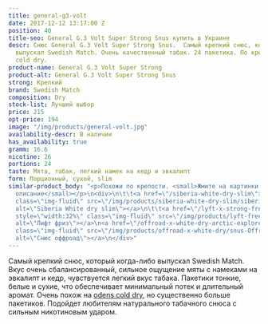 ```yaml
---
title: general-g3-volt
date: 2017-12-12 13:17:00 Z
position: 40
title-seo: General G.3 Volt Super Strong Snus купить в Украине
descr: Снюс General G.3 Volt Super Strong Snus.  Самый крепкий снюс, который когда-либо
  выпускал Swedish Match. Очень качественный табак. 24 пакетика. По крепости как odens
  cold dry.
product-name: General G.3 Volt Super Strong
product-alt: General G.3 Volt Super Strong Snus
strong: Крепкий
brand: Swedish Match
composition: Dry
stock-list: Лучший выбор
price: 215
opt-price: 194
image: "/img/products/general-volt.jpg"
availability-descr: В наличии
has_availability: true
gramm: 16.6
nicotine: 26
portions: 24
taste: Мята, табак, легкий намек на кедр и эвкалипт
form: Порционный, сухой, slim
similar-product_body: "<p>Похожи по крепости. <small>Жмите на картинки и читайте полное
  описание</small></p>\n<div>\n\t\t<a href=\"/siberia-white-dry-slim\"><img style=\"width:32%\"
  class=\"img-fluid\" src=\"/img/products/siberia-white-dry-slim/siberia-open-and-cryo.jpg\"
  alt=\"Siberia White dry slim\"></a>\n\t\t<a href=\"/lyft-x-strong-freeze-slim-white\"><img
  style=\"width:32%\" class=\"img-fluid\" src=\"/img/products/lyft-freeze/lyft-freeze-open.jpg\"
  alt=\"Лифт фриз\"></a>\n<a href=\"/offroad-x-white-dry-arctic-explorer\"><img style=\"width:32%\"
  class=\"img-fluid\" src=\"/img/products/offroad-x-white-dry/snus-Offroad-X-White-Dry-Arctic-Explorer.jpg\"
  alt=\"Снюс оффроад\"></a>\n</div>"
---
```


Самый крепкий снюс, который когда-либо выпускал Swedish Match. Вкус очень сбалансированный, сильное ощущение мяты с намеками на эвкалипт и кедр, чувствуется легкий вкус табака. Пакетики тонкие, белые и сухие, что обеспечивает минимальный потек и длительный аромат. Очень похож на [odens cold dry](/odens-cold-dry), но существенно больше пакетиков. Подойдет любителям натурального табачного снюса с сильным никотиновым ударом.